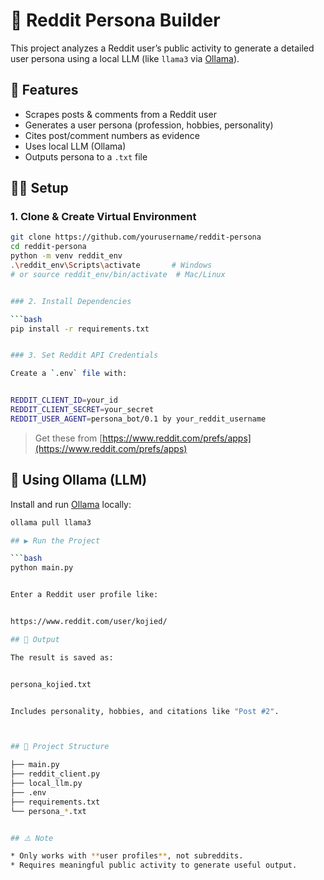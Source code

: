 # 🧠 Reddit Persona Builder

This project analyzes a Reddit user’s public activity to generate a detailed user persona using a local LLM (like `llama3` via [Ollama](https://ollama.com)).



## 🚀 Features

- Scrapes posts & comments from a Reddit user
- Generates a user persona (profession, hobbies, personality)
- Cites post/comment numbers as evidence
- Uses local LLM (Ollama)
- Outputs persona to a `.txt` file



## 🧑‍💻 Setup

### 1. Clone & Create Virtual Environment

```bash
git clone https://github.com/yourusername/reddit-persona
cd reddit-persona
python -m venv reddit_env
.\reddit_env\Scripts\activate       # Windows
# or source reddit_env/bin/activate  # Mac/Linux


### 2. Install Dependencies

```bash
pip install -r requirements.txt


### 3. Set Reddit API Credentials

Create a `.env` file with:


REDDIT_CLIENT_ID=your_id
REDDIT_CLIENT_SECRET=your_secret
REDDIT_USER_AGENT=persona_bot/0.1 by your_reddit_username
```

> Get these from [https://www.reddit.com/prefs/apps](https://www.reddit.com/prefs/apps)


## 🧠 Using Ollama (LLM)

Install and run [Ollama](https://ollama.com) locally:

```bash
ollama pull llama3

## ▶️ Run the Project

```bash
python main.py


Enter a Reddit user profile like:


https://www.reddit.com/user/kojied/

## 📄 Output

The result is saved as:


persona_kojied.txt


Includes personality, hobbies, and citations like "Post #2".



## 📁 Project Structure

├── main.py
├── reddit_client.py
├── local_llm.py
├── .env
├── requirements.txt
└── persona_*.txt


## ⚠️ Note

* Only works with **user profiles**, not subreddits.
* Requires meaningful public activity to generate useful output.

